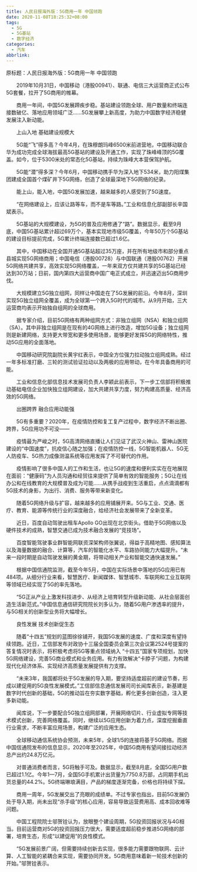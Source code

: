 ```yaml
---
title: 人民日报海外版：5G商用一年 中国领跑
date: 2020-11-08T18:25:32+08:00
tags:
  - 5G
  - 5G基站
  - 数字经济
categories:
  - 汽车
abbrlink:
---
```


原标题：人民日报海外版：5G商用一年 中国领跑

　　2019年10月31日，中国移动（港股00941）、联通、电信三大运营商正式公布5G套餐，拉开了5G商用的帷幕。

　　商用一年间，中国5G发展蹄疾步稳。基站建设领跑全球、用户数量和终端连接数破亿、落地应用领域广泛……5G发展攀上新高度，为助力中国数字经济稳健发展注入新动能。

　　上山入地 基础建设规模大

　　5G能“飞”得多高？今年4月，在珠穆朗玛峰6500米前进营地，中国移动联合华为成功完成全球海拔最高5G基站的建设及开通工作，实现了珠峰峰顶的5G覆盖。如今，位于5300米处的常态化5G基站，持续为珠峰大本营保驾护航。

　　5G能“潜”得多深？今年6月，中国移动携手华为深入地下534米，助力阳煤集团建成全国首个煤矿井下5G网络，创造了全球最深地下5G网络的纪录。

　　能上山，能入地，中国5G发展加速，越来越多的人感受到了5G速度。

　　“在网络建设上，应该让路等车，而不是车等路。”工业和信息化部副部长辛国斌表示。

　　5G基站的大规模建设，为5G的普及应用修通了“路”。数据显示，截至9月底，中国5G基站累计超过69万个，基本实现地市级5G覆盖，今年50万个5G基站的建设目标提前完成，5G累计终端连接数已超过1.6亿。

　　其中，中国移动在全国开通5G基站超过35万座，并在所有地级市和部分重点县城实现5G网络商用；中国电信（港股00728）与中国联通（港股00762）开展5G网络共建共享，高效实现5G网络覆盖，一年来双方仅共建共享的5G基站已经达到30万站；日前，国内第四大运营商中国广电正式成立，并迅速迈出5G商用步伐。

　　大规模建立5G独立组网，同样让中国走在了5G发展的前沿。今年8月，深圳实现5G独立组网全覆盖，成为全球第一个跨入5G时代的城市。从9月开始，三大运营商均表示开始独自组网的全球商用。

　　据专家介绍，目前5G网络有两种组网方式：非独立组网（NSA）和独立组网（SA）。其中非独立组网是在现有的4G网络上进行改造，增加5G设备；独立组网则是新建网络，支持更大带宽和更多使用场景，能够更好发挥5G的网络特性，推动5G应用的全面落地。

　　中国移动研究院副院长黄宇红表示，中国全方位强力拉动独立组网成熟。经过一年多标准打磨、三轮的测试验证拉动以及两极的应用带动，在今年具备商用的可能。

　　工业和信息化部信息技术发展司负责人李颖此前表示，下一步工信部将积极推动基础电信企业加快独立组网建设，加大共建共享力度，努力构建高质量、经济高效的5G网络。

　　出圈跨界 融合应用动能强

　　5G有多重要？2020年，在疫情防控和复工复产过程中，数字经济不断出圈、跨界，5G应用功不可没——

　　疫情最为严峻之时，5G高清网络直播让人们见证了武汉火神山、雷神山医院建设的“中国速度”，抗疫信心随之加强；在疫情防控一线，5G智能机器人、5G无人防疫车、5G热力成像测温系统等应用发挥了不可替代的作用。

　　疫情影响了很多中国人的工作和生活，也让5G的速度和便利实实在在地展现在面前：“健康码”为人员沟通和经贸往来提供了简单有效的智能服务；5G让在线办公和在线教育的大规模普及成为可能……从携手战疫到生活重启，点点滴滴都有5G技术的身影，为出行、消费、服务等带来新变化。

　　随着5G网络升级与扩容，越来越多的应用铺展开来。5G与工业、交通、医疗、教育、能源等传统行业的深度融合，给经济社会发展带来了全新变革。

　　近日，百度自动驾驶出租车Apollo GO出现在北京街头。借助于5G网络以及硬件技术的成熟，智慧交通已成为技术融合发展的“竞技场”。

　　百度智能驾驶事业群智能网联资深架构师张翼说，得益于高精地图、感知算法以及海量数据的融合、计算等，汽车的智能化水平、车路协同能力大幅提升。“未来一段时期是自动驾驶发展的黄金期，将带动相关产业和智能交通快速发展。”

　　根据中国信通院监测，截至今年5月，中国在实际场景中落地的5G应用已有484项。从细分行业来看，智慧医疗、新闻媒体、智慧城市、车联网和工业互联网等领域已经实现了5G的率先落地。

　　“5G正从产业上激发科技进步、从经济上培育转型升级新动能、从社会层面创造生活新范式。”中国信息通信研究院院长刘多认为，随着5G用户渗透率的提升，与5G相关的创新型业务将大幅增长。

　　良性发展 技术创新促生态

　　随着“十四五”规划的蓝图徐徐铺开，我国5G发展的速度、广度和深度有望持续领跑。近日，工信部发布对政协十三届全国委员会第三次会议第2524号提案的答复情况时表示，将积极考虑将5G等重点领域纳入 “十四五”国家专项规划，加快5G网络建设，完善5G商业模式和业务应用。有力有效解决“卡脖子”问题，为构建现代化经济体系、实现经济高质量发展提供有力支撑。

　　“未来3年，我国都将处于5G发展的导入期，要坚持适度超前的建设节奏，形成以建促用的5G良性发展模式。”工信部信息通信发展司司长闻库表示，新基建是数字时代创新的基础，5G的推动旨在夯实数字基础，孵化更多创新创造，注入更多新动能。

　　闻库说，下一步要配合5G独立组网部署，开展网络切片、行业虚拟专网等技术模式创新，完善网络覆盖。同时，继续以5G应用创新为着力点，深度挖掘垂直行业需求，不断丰富应用场景，构建广泛的应用生态。

　　全球移动通信系统协会预测，未来5年，全球1/5的连接将基于5G网络。而据中国信通院发布的信息显示，2020年至2025年，中国5G商用有望间接拉动经济总产出约24.8万亿元。

　　对普通消费者而言，5G将触手可及。数据显示，截至8月底，全国5G用户数已超过1.1亿。今年1—7月，全国5G手机累计出货量为7750.8万部，占同期手机出货总量的44.2%。5G终端琳琅满目，产品的梯度逐渐完备，价格也将持续下探。

　　商用一周年，5G发展交出了亮眼的成绩单。不过专家也指出，目前5G发展仍处于导入期，尚未出现“杀手级”的核心应用，容易导致运营费用高、成本回收难等问题。

　　中国工程院院士邬贺铨认为，放眼整个建设周期，5G投资回报状况与4G相当。目前运营商对5G的投资回报压力很大，需要适度超前稳步推进5G网络的部署，培育生态，形成“以建促用”的良性模式。

　　“5G发展前景广阔，但需要持续创新去实现，很多能力需要跟物联网、云计算、人工智能的紧耦合来实现，需要协同开发。5G商用意味着新一轮技术创新的开始。”邬贺铨表示。